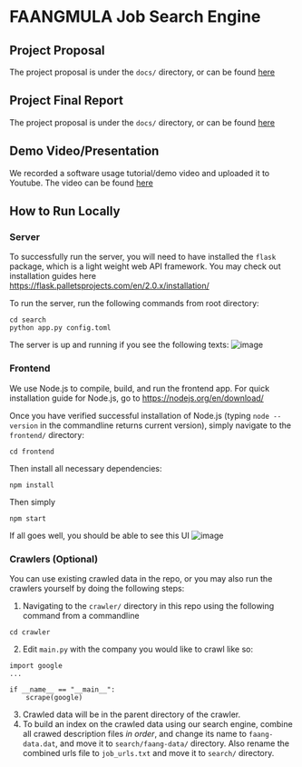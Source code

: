 # FAANGMULA Job Search Engine

## Project Proposal
The project proposal is under the `docs/` directory, or can be found [here](https://github.com/tonymuu/CourseProject/blob/main/docs/CS410%20Project%20Proposal.pdf)


## Project Final Report
The project proposal is under the `docs/` directory, or can be found [here](https://github.com/tonymuu/CourseProject/blob/main/docs/CS410%20Course%20Project%20Final%20Report.pdf)


## Demo Video/Presentation
We recorded a software usage tutorial/demo video and uploaded it to Youtube. The video can be found [here](https://www.youtube.com/watch?v=8gNv4SxQtSo)


## How to Run Locally

### Server
To successfully run the server, you will need to have installed the `flask` package, which is a light weight web API framework. You may check out installation guides here https://flask.palletsprojects.com/en/2.0.x/installation/

To run the server, run the following commands from root directory:
```
cd search
python app.py config.toml
```
The server is up and running if you see the following texts:
![image](https://user-images.githubusercontent.com/10318596/144959517-a16078e3-2716-41d3-922d-476c583549d4.png)



### Frontend

We use Node.js to compile, build, and run the frontend app. For quick installation guide for Node.js, go to https://nodejs.org/en/download/ 

Once you have verified successful installation of Node.js (typing `node --version` in the commandline returns current version), simply navigate to the `frontend/` directory:
```
cd frontend
```

Then install all necessary dependencies:
```
npm install
```

Then simply 
```
npm start
```

If all goes well, you should be able to see this UI
![image](https://user-images.githubusercontent.com/10318596/144959958-b3f39bb6-b92b-426b-a725-36cc7843737a.png)



### Crawlers (Optional)
You can use existing crawled data in the repo, or you may also run the crawlers yourself by doing the following steps:
1. Navigating to the `crawler/` directory in this repo using the following command from a commandline
```
cd crawler
```
2. Edit `main.py` with the company you would like to crawl like so:
```
import google
...

if __name__ == "__main__":
    scrape(google)
```
3. Crawled data will be in the parent directory of the crawler. 
4. To build an index on the crawled data using our search engine, combine all crawed description files *in order*, and change its name to `faang-data.dat`, and move it to `search/faang-data/` directory. Also rename the combined urls file to `job_urls.txt` and move it to `search/` directory. 

